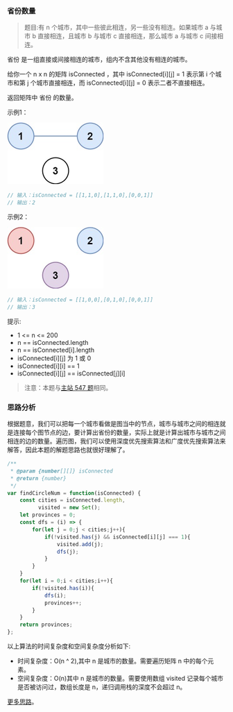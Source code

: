 ###  省份数量
 
> 题目:有 n 个城市，其中一些彼此相连，另一些没有相连。如果城市 a 与城市 b 直接相连，且城市 b 与城市 c 直接相连，那么城市 a 与城市 c 间接相连。

省份 是一组直接或间接相连的城市，组内不含其他没有相连的城市。

给你一个 n x n 的矩阵 isConnected ，其中 isConnected[i][j] = 1 表示第 i 个城市和第 j 个城市直接相连，而 isConnected[i][j] = 0 表示二者不直接相连。

返回矩阵中 省份 的数量。

示例1：

![](../../images/2/findCircleNum-1.jpg)

```js
// 输入：isConnected = [[1,1,0],[1,1,0],[0,0,1]]
// 输出：2
```

示例2：

![](../../images/2/findCircleNum-2.jpg)

```js
// 输入：isConnected = [[1,0,0],[0,1,0],[0,0,1]]
// 输出：3
```

提示:

* 1 <= n <= 200
* n == isConnected.length
* n == isConnected[i].length
* isConnected[i][j] 为 1 或 0
* isConnected[i][i] == 1
* isConnected[i][j] == isConnected[j][i]

> 注意：本题与[主站 547 题](https://leetcode-cn.com/problems/number-of-provinces/)相同。

### 思路分析

根据题意，我们可以把每一个城市看做是图当中的节点，城市与城市之间的相连就是连接每个图节点的边，要计算出省份的数量，实际上就是计算出城市与城市之间相连的边的数量。遍历图，我们可以使用深度优先搜索算法和广度优先搜索算法来解答，因此本题的解题思路也就很好理解了。

```js
/**
 * @param {number[][]} isConnected
 * @return {number}
 */
var findCircleNum = function(isConnected) {
    const cities = isConnected.length,
          visited = new Set();
    let provinces = 0;
    const dfs = (i) => {
        for(let j = 0;j < cities;j++){
            if(!visited.has(j) && isConnected[i][j] === 1){
                visited.add(j);
                dfs(j);
            }
        }
    }
    for(let i = 0;i < cities;i++){
        if(!visited.has(i)){
            dfs(i);
            provinces++;
        }
    }
    return provinces;
};
```

以上算法的时间复杂度和空间复杂度分析如下:

* 时间复杂度：O(n ^ 2),其中 n 是城市的数量。需要遍历矩阵 n 中的每个元素。
* 空间复杂度：O(n)其中 n 是城市的数量。需要使用数组 visited 记录每个城市是否被访问过，数组长度是 n，递归调用栈的深度不会超过 n。

[更多思路](https://leetcode.cn/problems/bLyHh0/solution/sheng-fen-shu-liang-by-leetcode-solution-c8b8/)。

